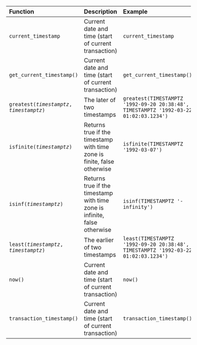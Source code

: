 | Function | Description | Example | Result |
|:--|:--|:---|:--|
| `current_timestamp` | Current date and time (start of current transaction) | `current_timestamp` | `2022-10-08 12:44:46.122-07` |
| `get_current_timestamp()` | Current date and time (start of current transaction) | `get_current_timestamp()` | `2022-10-08 12:44:46.122-07` |
| `greatest(`*`timestamptz`*`, `*`timestamptz`*`)` | The later of two timestamps | `greatest(TIMESTAMPTZ '1992-09-20 20:38:48', TIMESTAMPTZ '1992-03-22 01:02:03.1234')` | `1992-09-20 20:38:48-07` |
| `isfinite(`*`timestamptz`*`)` | Returns true if the timestamp with time zone is finite, false otherwise | `isfinite(TIMESTAMPTZ '1992-03-07')` | `true` |
| `isinf(`*`timestamptz`*`)` | Returns true if the timestamp with time zone is infinite, false otherwise | `isinf(TIMESTAMPTZ '-infinity')` | `true` |
| `least(`*`timestamptz`*`, `*`timestamptz`*`)` | The earlier of two timestamps | `least(TIMESTAMPTZ '1992-09-20 20:38:48', TIMESTAMPTZ '1992-03-22 01:02:03.1234')` | `1992-03-22 01:02:03.1234-08` |
| `now()` | Current date and time (start of current transaction) | `now()` | `2022-10-08 12:44:46.122-07`|
| `transaction_timestamp()` | Current date and time (start of current transaction) | `transaction_timestamp()` | `2022-10-08 12:44:46.122-07`|
